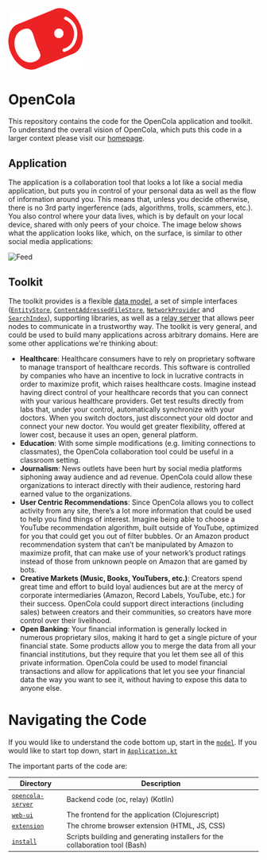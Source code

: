 <img src="img/pull-tab.svg" width="150" alt="OpenCola"/>


# OpenCola


This repository contains the code for the OpenCola application and toolkit. To understand the overall vision of OpenCola, which puts this code in a larger context please visit our [homepage](https://opencola.io).

## Application
The application is a collaboration tool that looks a lot like a social media application, but puts you in control of your personal data as well as the flow of information around you. This means that, unless you decide otherwise, there is no 3rd party ingerference (ads, algorithms, trolls, scammers, etc.). You also control where your data lives, which is by default on your local device, shared with only peers of your choice. The image below shows what the application looks like, which, on the surface, is similar to other social media applications:

<img src="img/feed.png" alt="Feed">

## Toolkit
The toolkit provides is a flexible [data model](./opencola-server/core/model/README.md), a set of simple interfaces ([`EntityStore`](./opencola-server/core/storage/README.md#entitystore), [`ContentAddressedFileStore`](./opencola-server/core/storage/README.md#filestore), [`NetworkProvider`](./opencola-server/core/network/README.md#network-providers) and [`SearchIndex`](./opencola-server/core/search/README.md#search)), supporting libraries, as well as a [relay server](./opencola-server/relay/README.md) that allows peer nodes to communicate in a trustworthy way. The toolkit is very general, and could be used to build many applications across arbitrary domains. Here are some other applications we're thinking about:


- **Healthcare**: Healthcare consumers have to rely on proprietary
        software to manage transport of healthcare records. This software is
        controlled by companies who have an incentive to lock in lucrative
        contracts in order to maximize profit, which raises healthcare
        costs. Imagine instead having direct control of your healthcare
        records that you can connect with your various healthcare providers.
        Get test results directly from labs that, under your control,
        automatically synchronize with your doctors. When you switch
        doctors, just disconnect your old doctor and connect your new
        doctor. You would get greater flexibility, offered at lower cost,
        because it uses an open, general platform.
- **Education**: With some simple modifications (e.g. limiting connections to
        classmates), the OpenCola collaboration tool could be useful in a classroom
        setting.
- **Journalism**: News outlets have been hurt by social media platforms siphoning
        away audience and ad revenue. OpenCola could allow these organizations to
        interact directly with their audience, restoring hard earned value to the
        organizations.
- **User Centric Recommendations**: Since OpenCola allows you to collect activity from any site,
        there’s a lot more information that could be used to help you find
        things of interest. Imagine being able to choose a YouTube recommendation algorithm,
        built outside of YouTube, optimized for you that could get you out of
        filter bubbles. Or an Amazon product recommendation system that can’t be
        manipulated by Amazon to maximize profit, that can make use of your
        network’s product ratings instead of those from unknown people on Amazon
        that are gamed by bots.
- **Creative Markets (Music, Books, YouTubers, etc.)**: Creators spend great time
        and effort to build loyal audiences but are at the mercy of corporate
        intermediaries (Amazon, Record Labels, YouTube, etc.) for their success.
        OpenCola could support direct interactions (including sales) between
        creators and their communities, so creators have more control over their
        livelihood.
- **Open Banking**: Your financial information is generally locked in numerous
        proprietary silos, making it hard to get a single picture of your financial
        state. Some products allow you to merge the data from all your financial
        institutions, but they require that you let them see all of this private
        information. OpenCola could be used to model financial transactions and
        allow for applications that let you see your financial data the way you want
        to see it, without having to expose this data to anyone else.

# Navigating the Code

If you would like to understand the code bottom up, start in the [`model`](opencola-server/core/model/README.md). If you would like to start top down, start in [`Application.kt`](opencola-server/server/src/main/kotlin/opencola/server/Application.kt)

The important parts of the code are: 

|Directory|Description|
|------|------|
|[`opencola-server`](opencola-server/README.md)| Backend code (oc, relay) (Kotlin) |
|[`web-ui`](web-ui/README.md)| The frontend for the application (Clojurescript)|
|[`extension`](extension/chrome/README.md)| The chrome browser extension (HTML, JS, CSS)|
|[`install`](install/README.md)| Scripts building and generating installers for the collaboration tool (Bash) |





